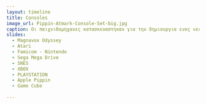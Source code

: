 ```yaml
---
layout: timeline 
title: Consoles
image_url: Pippin-Atmark-Console-Set-big.jpg
caption: Οι παιχνιδομηχανες κατασκευαστηκαν για την δημιουργια ενος νεου κοσμου στον τοεα της ψυχαγωγιας των ανθρωπων.   
slides:
  - Magnavox Odyssey 
  - Atari 
  - Famicom - Nintendo
  - Sega Mega Drive
  - SNES
  - XBOX
  - PLAYSTATION 
  - Apple Pippin
  - Game Cube
  
---
```

